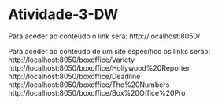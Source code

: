 # Atividade-3-DW

Para aceder ao conteúdo o link será: 
http://localhost:8050/

Para aceder ao contéudo de um site específico os links serão: 
http://localhost:8050/boxoffice/Variety
http://localhost:8050/boxoffice/Hollywood%20Reporter
http://localhost:8050/boxoffice/Deadline
http://localhost:8050/boxoffice/The%20Numbers
http://localhost:8050/boxoffice/Box%20Office%20Pro
